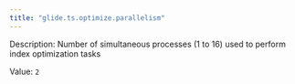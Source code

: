 ```yaml
---
title: "glide.ts.optimize.parallelism"
---
```


Description: Number of simultaneous processes (1 to 16) used to perform index optimization tasks

Value: `2`